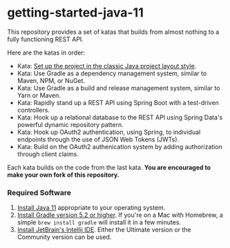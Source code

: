 # getting-started-java-11
This repository provides a set of katas that builds from almost nothing to a fully functioning REST API.

Here are the katas in order:
  - Kata: [Set up the project in the classic Java project layout style](docs/kata.project_layout.md).
  - Kata: Use Gradle as a dependency management system, similar to Maven, NPM, or NuGet.
  - Kata: Use Gradle as a build and release management system, similar to Yarn or Maven.
  - Kata: Rapidly stand up a REST API using Spring Boot with a test-driven controllers.
  - Kata: Hook up a relational database to the REST API using Spring Data's powerful dynamic repository pattern.
  - Kata: Hook up OAuth2 authentication, using Spring, to individual endpoints through the use of JSON Web Tokens (JWTs).
  - Kata: Build on the OAuth2 authenication system by adding authorization through client claims.

Each kata builds on the code from the last kata.  **You are encouraged to make your own fork of this repository.**

### Required Software

1. [Install Java 11](https://www.oracle.com/technetwork/java/javase/downloads/index.html) appropriate to your operating system.
2. [Install Gradle version 5.2 or higher](https://gradle.org/install/#manually).  If you're on a Mac with Homebrew, a simple `brew install gradle` will install it in a few minutes.
3. [Install JetBrain's Intellij IDE](https://www.jetbrains.com/idea/download/).  Either the Ultimate version or the Community version can be used.
